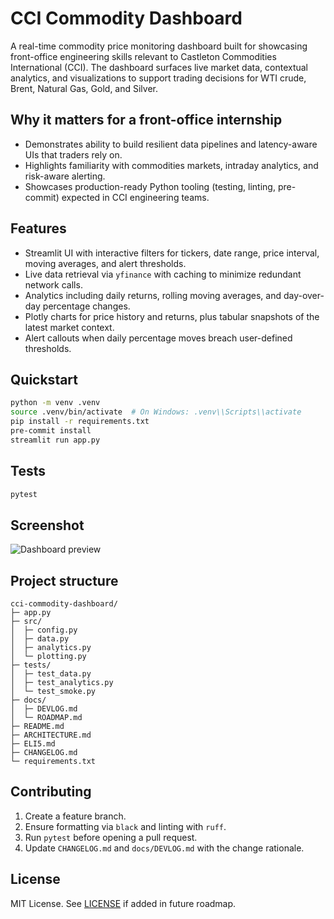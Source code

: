 # CCI Commodity Dashboard

A real-time commodity price monitoring dashboard built for showcasing front-office engineering skills relevant to Castleton Commodities International (CCI). The dashboard surfaces live market data, contextual analytics, and visualizations to support trading decisions for WTI crude, Brent, Natural Gas, Gold, and Silver.

## Why it matters for a front-office internship
- Demonstrates ability to build resilient data pipelines and latency-aware UIs that traders rely on.
- Highlights familiarity with commodities markets, intraday analytics, and risk-aware alerting.
- Showcases production-ready Python tooling (testing, linting, pre-commit) expected in CCI engineering teams.

## Features
- Streamlit UI with interactive filters for tickers, date range, price interval, moving averages, and alert thresholds.
- Live data retrieval via `yfinance` with caching to minimize redundant network calls.
- Analytics including daily returns, rolling moving averages, and day-over-day percentage changes.
- Plotly charts for price history and returns, plus tabular snapshots of the latest market context.
- Alert callouts when daily percentage moves breach user-defined thresholds.

## Quickstart
```bash
python -m venv .venv
source .venv/bin/activate  # On Windows: .venv\\Scripts\\activate
pip install -r requirements.txt
pre-commit install
streamlit run app.py
```

## Tests
```bash
pytest
```

## Screenshot
![Dashboard preview](docs/assets/dashboard-preview.png "Placeholder preview - replace with actual screenshot once captured")

## Project structure
```
cci-commodity-dashboard/
├─ app.py
├─ src/
│  ├─ config.py
│  ├─ data.py
│  ├─ analytics.py
│  └─ plotting.py
├─ tests/
│  ├─ test_data.py
│  ├─ test_analytics.py
│  └─ test_smoke.py
├─ docs/
│  ├─ DEVLOG.md
│  └─ ROADMAP.md
├─ README.md
├─ ARCHITECTURE.md
├─ ELI5.md
├─ CHANGELOG.md
└─ requirements.txt
```

## Contributing
1. Create a feature branch.
2. Ensure formatting via `black` and linting with `ruff`.
3. Run `pytest` before opening a pull request.
4. Update `CHANGELOG.md` and `docs/DEVLOG.md` with the change rationale.

## License
MIT License. See [LICENSE](LICENSE) if added in future roadmap.
